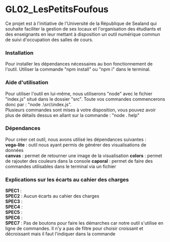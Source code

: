 # GL02_LesPetitsFoufous

Ce projet est à l'initiative de l'Université de la République de Sealand qui souhaite faciliter la gestion de ses locaux et l'organisation des étudiants et des enseignants en leur mettant à disposition un outil numérique commun de suivi d'occupation des salles de cours.

### Installation

Pour installer les dépendances nécessaires au bon fonctionnement de l'outil. Utiliser la commande "npm install" ou "npm i" dans le terminal.

### Aide d'utilisation 

Pour utiliser l'outil en lui-même, nous utiliserons "node" avec le fichier "index.js" situé dans le dossier "src".
Toute vos commandes commencerons donc par : "node .\src\index.js".<br>
Plusieurs commandes sont mises à votre disposition, vous pouvez avoir plus de détails dessus en allant sur la commande : "node . help"<br>

### Dépendances

Pour créer cet outil, nous avons utilisé les dépendances suivantes :<br>
**vega-lite** : outil nous ayant permis de générer des visualisations de données<br>
**canvas** : permet de retourner une image de la visualisation
**colors** : permet de rajouter des couleurs dans la console
**caporal** : permet de faire des commandes utilisables dans le terminal via un fichier

### Explications sur les écarts au cahier des charges

**SPEC1** : <br>
**SPEC2** : Aucun écarts au cahier des charges<br>
**SPEC3** : <br>
**SPEC4** : <br>
**SPEC5** : <br>
**SPEC6** : <br>
**SPEC7** : Pas de boutons pour faire les démarches car notre outil s'utilise en ligne de commandes. Il n'y a pas de filtre pour choisir croissant et décroissant mais il faut l'indiquer dans la commande<br>


